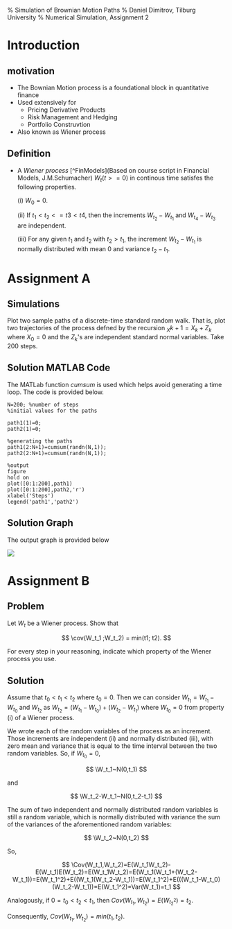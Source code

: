% Simulation of Brownian Motion Paths
% Daniel Dimitrov, Tilburg University
% Numerical Simulation, Assignment 2


Introduction
================

motivation
----------

- The Bownian Motion process is a foundational block in quantitative finance
- Used extensively for
    - Pricing Derivative Products
    - Risk Management and Hedging
    - Portfolio Construvtion
- Also known as Wiener process

Definition
--------
- A *Wiener process* [^FinModels](Based on course script in Financial Models, J.M.Schumacher) ${W_t}(t >= 0)$ in continous time satisfes the following properties.

    (i) $W_0 = 0$.
    
    (ii) If $t_1 < t_2 <= t3 < t4$, then the increments $W_t_2 - W_t_1$ and $W_t_4 - W_t_3$ are independent.
    
    (iii) For any given $t_1$ and $t_2$ with $t_2 > t_1$, the increment $W_t_2-W_t_1$ is normally distributed with mean 0 and variance $t_2-t_1$.

Assignment A 
=================

Simulations
-----------

Plot two sample paths of a discrete-time standard random walk. That is, plot
two trajectories of the process defned by the recursion $_Xk+1 = X_k + Z_k$ where
$X_0 = 0$ and the $Z_k$'s are independent standard normal variables. Take 200 steps.

Solution MATLAB Code
---------

The MATLab function $cumsum$ is used which helps avoid generating a time loop. The code is provided below. 

```
N=200; %number of steps
%initial values for the paths

path1(1)=0;
path2(1)=0;

%generating the paths
path1(2:N+1)=cumsum(randn(N,1));
path2(2:N+1)=cumsum(randn(N,1));

%output
figure 
hold on
plot([0:1:200],path1)
plot([0:1:200],path2,'r')
xlabel('Steps')
legend('path1','path2')
```

Solution Graph
----------

The output graph is provided below

![](images/asmtA_Brownian.png)

Assignment B 
=================

Problem
----------

Let $W_t$ be a Wiener process. Show that 

$$
\cov(W_t_1 ;W_t_2) = min(t1; t2).
$$

For every step in your reasoning, indicate which property of the Wiener process you use.

Solution
----------

Assume that $t_0 < t_1 < t_2$ where $t_0=0$. Then we can consider $W_t_1 = W_t_1 −W_t_0$ and $W_t_2$ as $W_t_2=(W_t_1-W_t_0)+(W_t_2-W_t_1)$ where $W_t_0=0$ from property (i) of a Wiener process. 

We wrote each of the random variables of the process as an increment. 
Those increments are independent (ii) and normally distributed (iii), with zero mean and variance that is equal to the time interval between the two random variables. So, if $W_t_0=0$, 

$$
\W_t_1~N(0,t_1)
$$

and 

$$
\W_t_2-W_t_1~N(0,t_2-t_1)
$$

The sum of two independent and normally distributed random variables is still a random variable, which is normally distributed with variance the sum of the variances of the aforementioned random variables: 

$$
\W_t_2~N(0,t_2)
$$

So, 

$$
\Cov(W_t_1,W_t_2)=E(W_t_1W_t_2)-E(W_t_1)E(W_t_2)=E(W_t_1W_t_2)=E(W_t_1(W_t_1+(W_t_2-W_t_1))=E(W_t_1^2)+E((W_t_1(W_t_2-W_t_1))=E(W_t_1^2)+E(((W_t_1-W_t_0)(W_t_2-W_t_1))=E(W_t_1^2)=Var(W_t_1)=t_1
$$

Analogously, if $0=t_0<t_2<t_1$, then $Cov(W_t_1,W_t_2)=E(W_t_2^2)=t_2$.

Consequently, $Cov(W_t_1,W_t_2)=min(t_1,t_2)$.

